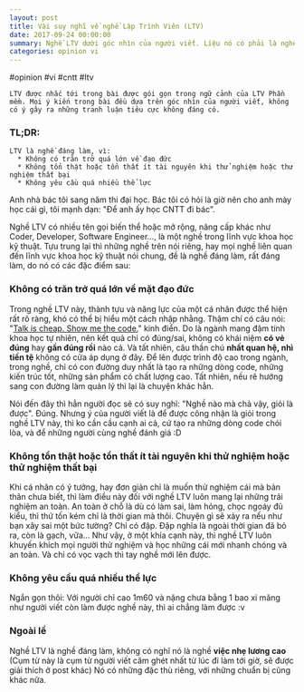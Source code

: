 ```yaml
---
layout: post
title: Vài suy nghĩ về nghề Lập Trình Viên (LTV)
date: 2017-09-24 00:00:00
summary: Nghề LTV dưới góc nhìn của người viết. Liệu nó có phải là nghề "đáng làm" hay không?
categories: opinion vi
---
```


#opinion #vi #cntt #ltv

`LTV được nhắc tới trong bài được gói gọn trong ngữ cảnh của LTV Phần mềm.
Mọi ý kiến trong bài đều dựa trên góc nhìn của người viết, không có ý gây ra những tranh luận tiêu cực không đáng có.`

### TL;DR:
```
LTV là nghề đáng làm, vì:
  * Không có trăn trở quá lớn về đạo đức
  * Không tổn thật hoặc tổn thất ít tài nguyên khi thử nghiệm hoặc thử nghiệm thất bại
  * Không yêu cầu quá nhiều thể lực
```

Anh nhà bác tôi sang năm thi đại học. Bác tôi có hỏi là giờ nên cho anh mày học cái gì, tôi mạnh dạn: "Để anh ấy học CNTT đi bác".

Nghề LTV có nhiều tên gọi biến thể hoặc mở rộng, nâng cấp khác như Coder, Developer, Software Engineer..., là một nghề trong lĩnh vực khoa học kỹ thuật.
Tựu trung lại thì những nghề trên nói riêng, hay mọi nghề liên quan đến lĩnh vực khoa học kỹ thuật nói chung, đề là nghề đáng làm, rất đáng làm, do nó có các đặc điểm sau:

### Không có trăn trở quá lớn về mặt đạo đức

Trong nghề LTV này, thành tựu và năng lực của một cá nhân được thể hiện rất rõ ràng, khó có thể bị hiểu một cách nhập nhằng. Thậm chí có câu nói: "[Talk is cheap. Show me the code.](https://en.wikiquote.org/wiki/Linus_Torvalds)" kinh điển.
Do là ngành mang đậm tính khoa học tự nhiên, nên kết quả chỉ có đúng/sai, không có khái niệm **có vẻ đúng** hay **gần đúng rồi** nào cả. Và tất nhiên, câu thần chú **nhất quan hệ, nhì tiền tệ** không có cửa áp dụng ở đây.
Để lên được trình độ cao trong ngành, trong nghề, chỉ có con đường duy nhất là tạo ra những dòng code, những kiến trúc tốt, những sản phẩm có chất lượng cao. Tất nhiên, nếu rẽ hướng sang con đường làm quản lý thì lại là chuyện khác hẳn.

Nói đến đây thì hẳn người đọc sẽ có suy nghĩ: "Nghề nào mà chả vậy, giỏi là được". Đúng. Nhưng ý của người viết là để được công nhận là giỏi trong nghề LTV này, thì ko cần cầu cạnh ai cả, cứ tạo ra những dòng code chói lòa, và để những người cùng nghề đánh giá :D

### Không tổn thật hoặc tổn thất ít tài nguyên khi thử nghiệm hoặc thử nghiệm thất bại

Khi cá nhân có ý tưởng, hay đơn giản chỉ là muốn thử nghiệm cái mà bản thân chưa biết, thì làm điều này đối với nghề LTV luôn mang lại những trải nghiệm an toàn.
An toàn ở chỗ là dù có làm sai, làm hỏng, chọc ngoáy đủ kiểu, thì thứ tốn kém chỉ là thời gian mà thôi. Chuyện gì sẽ xảy ra nếu như bạn xây sai một bức tường? Chỉ có đập. Đập nghĩa là ngoài thời gian đã bỏ ra, còn là gạch, vữa...
Như vậy, ở một khía cạnh này, thì nghề LTV luôn khuyến khích mọi người thử nghiệm và học những cái mới nhanh chóng và an toàn.
Và chỉ có vọc vạch thì tay nghề mới lên được.

### Không yêu cầu quá nhiều thể lực

Ngắn gọn thôi: Với người chỉ cao 1m60 và nặng chưa bằng 1 bao xi măng như người viết còn làm được nghề này, thì ai chẳng làm được :v


### Ngoài lề

Nghề LTV là nghề đáng làm, không có nghĩ nó là nghề **việc nhẹ lương cao** (Cụm từ này là cụm từ người viết căm ghét nhất từ lúc đi làm tới giờ, sẽ được giải thích ở post khác)
Nó có những đặc thù riêng, với những chuẩn bị cũng khác nữa.



